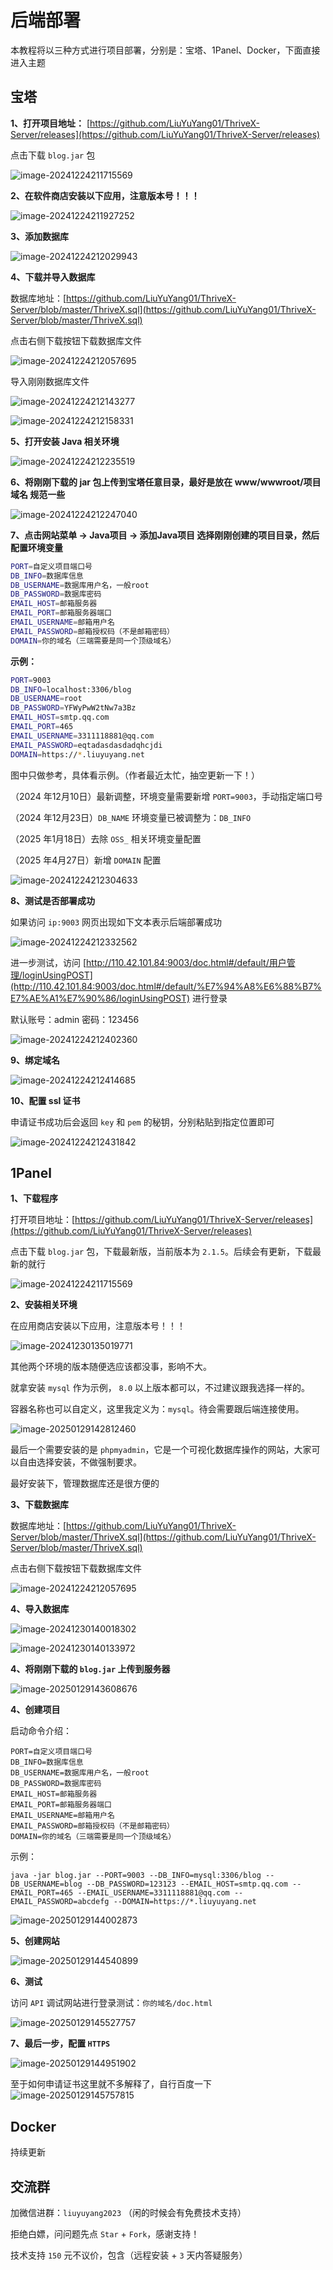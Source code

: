 # 后端部署

本教程将以三种方式进行项目部署，分别是：宝塔、1Panel、Docker，下面直接进入主题



## 宝塔

**1、打开项目地址：** [https://github.com/LiuYuYang01/ThriveX-Server/releases](https://github.com/LiuYuYang01/ThriveX-Server/releases)

点击下载 `blog.jar` 包


![image-20241224211715569](./assets/image-20241224211715569.png)



**2、在软件商店安装以下应用，注意版本号！！！**

![image-20241224211927252](./assets/image-20241224211927252.png)



**3、添加数据库**

![image-20241224212029943](./assets/image-20241224212029943.png)



**4、下载并导入数据库**

数据库地址：[https://github.com/LiuYuYang01/ThriveX-Server/blob/master/ThriveX.sql](https://github.com/LiuYuYang01/ThriveX-Server/blob/master/ThriveX.sql)

点击右侧下载按钮下载数据库文件


![image-20241224212057695](./assets/image-20241224212057695.png)

导入刚刚数据库文件


![image-20241224212143277](./assets/image-20241224212143277.png)


![image-20241224212158331](./assets/image-20241224212158331.png)



**5、打开安装 Java 相关环境**

![image-20241224212235519](./assets/image-20241224212235519.png)



**6、将刚刚下载的 jar 包上传到宝塔任意目录，最好是放在 www/wwwroot/项目域名 规范一些**


![image-20241224212247040](./assets/image-20241224212247040.png)



**7、点击网站菜单 -> Java项目 -> 添加Java项目 选择刚刚创建的项目目录，然后配置环境变量**

```bash
PORT=自定义项目端口号
DB_INFO=数据库信息
DB_USERNAME=数据库用户名，一般root
DB_PASSWORD=数据库密码
EMAIL_HOST=邮箱服务器
EMAIL_PORT=邮箱服务器端口
EMAIL_USERNAME=邮箱用户名
EMAIL_PASSWORD=邮箱授权码（不是邮箱密码）
DOMAIN=你的域名（三端需要是同一个顶级域名）
```

**示例：**

```bash
PORT=9003
DB_INFO=localhost:3306/blog
DB_USERNAME=root
DB_PASSWORD=YFWyPwW2tNw7a3Bz
EMAIL_HOST=smtp.qq.com
EMAIL_PORT=465
EMAIL_USERNAME=3311118881@qq.com
EMAIL_PASSWORD=eqtadasdasdadqhcjdi
DOMAIN=https://*.liuyuyang.net
```

图中只做参考，具体看示例。（作者最近太忙，抽空更新一下！）

（2024 年12月10日）最新调整，环境变量需要新增 `PORT=9003`，手动指定端口号

（2024 年12月23日）`DB_NAME` 环境变量已被调整为：`DB_INFO`

（2025 年1月18日）去除 `OSS_` 相关环境变量配置

（2025 年4月27日）新增 `DOMAIN` 配置

![image-20241224212304633](./assets/image-20241224212304633.png)




**8、测试是否部署成功**

如果访问 `ip:9003` 网页出现如下文本表示后端部署成功


![image-20241224212332562](./assets/image-20241224212332562.png)

进一步测试，访问 [http://110.42.101.84:9003/doc.html#/default/用户管理/loginUsingPOST](http://110.42.101.84:9003/doc.html#/default/%E7%94%A8%E6%88%B7%E7%AE%A1%E7%90%86/loginUsingPOST) 进行登录

默认账号：admin     密码：123456

![image-20241224212402360](./assets/image-20241224212402360.png)



**9、绑定域名**

![image-20241224212414685](./assets/image-20241224212414685.png)



**10、配置 ssl 证书**

申请证书成功后会返回 `key` 和 `pem` 的秘钥，分别粘贴到指定位置即可

![image-20241224212431842](./assets/image-20241224212431842.png)



## 1Panel

**1、下载程序**

打开项目地址：[https://github.com/LiuYuYang01/ThriveX-Server/releases](https://github.com/LiuYuYang01/ThriveX-Server/releases)

点击下载 `blog.jar` 包，下载最新版，当前版本为 `2.1.5`。后续会有更新，下载最新的就行


![image-20241224211715569](./assets/image-20241224211715569.png)



**2、安装相关环境**

在应用商店安装以下应用，注意版本号！！！

![image-20241230135019771](./assets/image-20241230135019771.png)



其他两个环境的版本随便选应该都没事，影响不大。

就拿安装 `mysql` 作为示例， `8.0` 以上版本都可以，不过建议跟我选择一样的。

容器名称也可以自定义，这里我定义为：`mysql`。待会需要跟后端连接使用。

![image-20250129142812460](./assets/image-20250129142812460.png)



最后一个需要安装的是 `phpmyadmin`，它是一个可视化数据库操作的网站，大家可以自由选择安装，不做强制要求。

最好安装下，管理数据库还是很方便的




**3、下载数据库**

数据库地址：[https://github.com/LiuYuYang01/ThriveX-Server/blob/master/ThriveX.sql](https://github.com/LiuYuYang01/ThriveX-Server/blob/master/ThriveX.sql)

点击右侧下载按钮下载数据库文件


![image-20241224212057695](./assets/image-20241224212057695.png)



**4、导入数据库**

![image-20241230140018302](./assets/image-20241230140018302.png)

![image-20241230140133972](./assets/image-20241230140133972.png)



**4、将刚刚下载的 `blog.jar` 上传到服务器**

![image-20250129143608676](./assets/image-20250129143608676.png)



**4、创建项目**

启动命令介绍：

```env
PORT=自定义项目端口号
DB_INFO=数据库信息
DB_USERNAME=数据库用户名，一般root
DB_PASSWORD=数据库密码
EMAIL_HOST=邮箱服务器
EMAIL_PORT=邮箱服务器端口
EMAIL_USERNAME=邮箱用户名
EMAIL_PASSWORD=邮箱授权码（不是邮箱密码）
DOMAIN=你的域名（三端需要是同一个顶级域名）
```

示例：

```
java -jar blog.jar --PORT=9003 --DB_INFO=mysql:3306/blog --DB_USERNAME=blog --DB_PASSWORD=123123 --EMAIL_HOST=smtp.qq.com --EMAIL_PORT=465 --EMAIL_USERNAME=3311118881@qq.com --EMAIL_PASSWORD=abcdefg --DOMAIN=https://*.liuyuyang.net
```

![image-20250129144002873](./assets/image-20250129144002873.png)



**5、创建网站**

![image-20250129144540899](./assets/image-20250129144540899.png)



**6、测试**

访问 `API` 调试网站进行登录测试：`你的域名/doc.html`  

![image-20250129145527757](./assets/image-20250129145527757.png)



**7、最后一步，配置 `HTTPS`** 

![image-20250129144951902](./assets/image-20250129144951902.png)

至于如何申请证书这里就不多解释了，自行百度一下
![image-20250129145757815](./assets/image-20250129145757815.png)



## Docker 

持续更新




## 交流群

加微信进群：`liuyuyang2023` （闲的时候会有免费技术支持）

拒绝白嫖，问问题先点 `Star` + `Fork`，感谢支持！ 

技术支持 `150` 元不议价，包含（远程安装 + `3` 天内答疑服务）